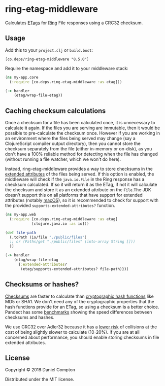 # ring-etag-middleware

Calculates [ETags](https://developer.mozilla.org/en-US/docs/Web/HTTP/Headers/ETag) for [Ring](https://github.com/ring-clojure/ring) File responses using a CRC32 checksum. 

## Usage

Add this to your `project.clj` or `build.boot`:

```
[co.deps/ring-etag-middleware "0.5.0"]
```

Require the namespace and add it to your middleware stack:

```clojure
(ns my-app.core
  (:require [co.deps.ring-etag-middleware :as etag]))

(-> handler
    (etag/wrap-file-etag))
```

## Caching checksum calculations

Once a checksum for a file has been calculated once, it is unnecessary to calculate it again. If the files you are serving are immutable, then it would be possible to pre-calculate the checksum once. However if you are working in an environment where the files being served may change (say a ClojureScript compiler output directory), then you cannot store the checksum separately from the file (either in-memory or on-disk), as you don't have a 100% reliable method for detecting when the file has changed (without running a file watcher, which we won't do here).

Instead, ring-etag-middleware provides a way to store checksums in the [extended attributes](https://en.wikipedia.org/wiki/Extended_file_attributes) of the files being served. If this option is enabled, the middleware will check if the `java.io.File` in the Ring response has a checksum calculated. If so it will return it as the ETag, if not it will calculate the checksum and store it as an extended attribute on the `File`.The JDK doesn't support this on all platforms that have support for extended attributes (notably [macOS](https://bugs.openjdk.java.net/browse/JDK-8030048)), so it is recommended to check for support with the provided `supports-extended-attributes?` function.

```clojure
(ns my-app.web
  (:require [co.deps.ring-etag-middleware :as etag]
            [clojure.java.io :as io]))

(def file-path
  (.toPath (io/file "./public/files")
  ;; or (Paths/get "./public/files" (into-array String []))
  ))

(-> handler
    (etag/wrap-file-etag 
      {:extended-attributes? 
       (etag/supports-extended-attributes? file-path)}))
```

## Checksums or hashes?

[Checksums](https://en.wikipedia.org/wiki/Checksum) are faster to calculate than [cryptographic hash functions](https://en.wikipedia.org/wiki/Cryptographic_hash_function) like MD5 or SHA1. We don't need any of the cryptographic properties that the hash functions provide for an ETag, so using a checksum is a better choice. Pandect has some [benchmarks](https://github.com/xsc/pandect#benchmark-results) showing the speed differences between checksums and hashes.

We use CRC32 over Adler32 because it has a [lower risk](https://www.leviathansecurity.com/blog/analysis-of-adler32) of collisions at the cost of being slightly slower to calculate (10-20%). If you are at all concerned about performance, you should enable storing checksums in file extended attributes.

## License

Copyright © 2018 Daniel Compton

Distributed under the MIT license. 
